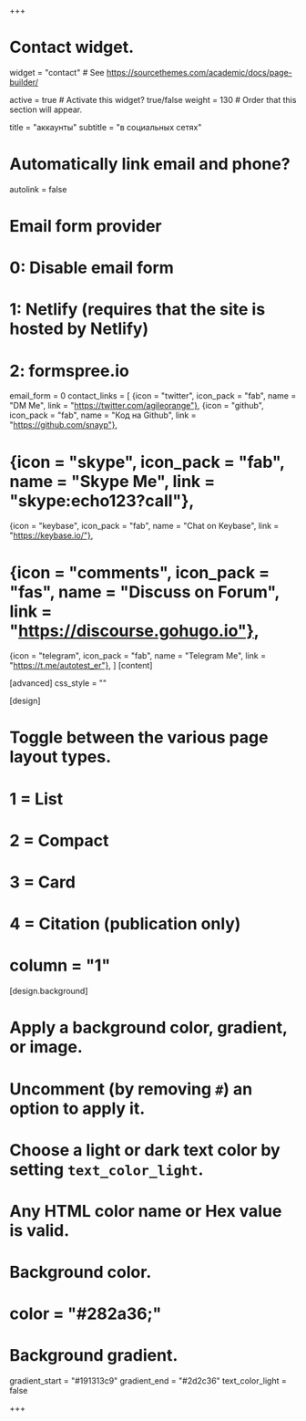 +++
# Contact widget.
widget = "contact"  # See https://sourcethemes.com/academic/docs/page-builder/

active = true  # Activate this widget? true/false
weight = 130  # Order that this section will appear.

title = "аккаунты"
subtitle = "в социальных сетях"

# Automatically link email and phone?
autolink = false

# Email form provider
#   0: Disable email form
#   1: Netlify (requires that the site is hosted by Netlify)
#   2: formspree.io
email_form = 0
contact_links = [
  {icon = "twitter", icon_pack = "fab", name = "DM Me", link = "https://twitter.com/agileorange"},
  {icon = "github", icon_pack = "fab", name = "Код на Github", link = "https://github.com/snayp"},
  # {icon = "skype", icon_pack = "fab", name = "Skype Me", link = "skype:echo123?call"},
  {icon = "keybase", icon_pack = "fab", name = "Chat on Keybase", link = "https://keybase.io/"},
  # {icon = "comments", icon_pack = "fas", name = "Discuss on Forum", link = "https://discourse.gohugo.io"},
  {icon = "telegram", icon_pack = "fab", name = "Telegram Me", link = "https://t.me/autotest_er"},
  ]
[content]

[advanced]
 css_style = ""

     
[design]
  # Toggle between the various page layout types.
  #   1 = List
  #   2 = Compact
  #   3 = Card
  #   4 = Citation (publication only)
  # column = "1"
  
[design.background]
  # Apply a background color, gradient, or image.
  #   Uncomment (by removing `#`) an option to apply it.
  #   Choose a light or dark text color by setting `text_color_light`.
  #   Any HTML color name or Hex value is valid.

  # Background color.
  # color = "#282a36;"
  
  # Background gradient.
  gradient_start = "#191313c9"
  gradient_end = "#2d2c36"
  text_color_light = false
  
+++
